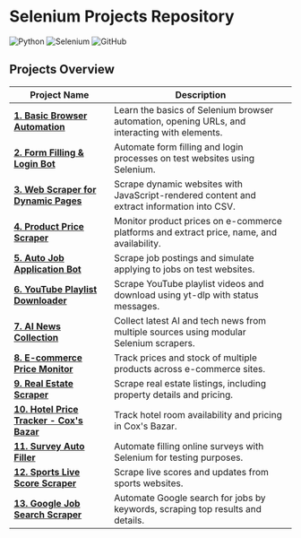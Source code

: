 # Selenium Projects Repository

![Python](https://img.shields.io/badge/Python-3.11-blue?logo=python&logoColor=white) ![Selenium](https://img.shields.io/badge/Selenium-WebDriver-green?logo=selenium&logoColor=white) ![GitHub](https://img.shields.io/badge/GitHub-Repository-black?logo=github&logoColor=white)

## Projects Overview

| Project Name                                                                  | Description                                                                                   |
| ----------------------------------------------------------------------------- | --------------------------------------------------------------------------------------------- |
| **[1. Basic Browser Automation](01_basic_browser_automation)**                | Learn the basics of Selenium browser automation, opening URLs, and interacting with elements. |
| **[2. Form Filling & Login Bot](02_form_filling_and_login_bot)**              | Automate form filling and login processes on test websites using Selenium.                    |
| **[3. Web Scraper for Dynamic Pages](03_web_scraper_dynamic_pages)**          | Scrape dynamic websites with JavaScript-rendered content and extract information into CSV.    |
| **[4. Product Price Scraper](04_product_price_scraper)**                      | Monitor product prices on e-commerce platforms and extract price, name, and availability.     |
| **[5. Auto Job Application Bot](05_auto_job_application_bot)**                | Scrape job postings and simulate applying to jobs on test websites.                           |
| **[6. YouTube Playlist Downloader](06_youtube_playlist_downloader_gui)**      | Scrape YouTube playlist videos and download using yt-dlp with status messages.                |
| **[7. AI News Collection](07_ai_news_collection)**                            | Collect latest AI and tech news from multiple sources using modular Selenium scrapers.        |
| **[8. E-commerce Price Monitor](08_e-commerce_price_monitor)**                | Track prices and stock of multiple products across e-commerce sites.                          |
| **[9. Real Estate Scraper](09_real_estate_scraper)**                          | Scrape real estate listings, including property details and pricing.                          |
| **[10. Hotel Price Tracker - Cox's Bazar](10_hotel_price_tracker_coxsbazar)** | Track hotel room availability and pricing in Cox's Bazar.                                     |
| **[11. Survey Auto Filler](11_survey_auto_filler)**                           | Automate filling online surveys with Selenium for testing purposes.                           |
| **[12. Sports Live Score Scraper](12_sports_live_score_scraper)**             | Scrape live scores and updates from sports websites.                                          |
| **[13. Google Job Search Scraper](13_job_search_google_scraper)**             | Automate Google search for jobs by keywords, scraping top results and details.                |
